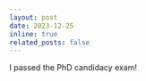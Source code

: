 ```yaml
---
layout: post
date: 2023-12-25
inline: true
related_posts: false
---
```


I passed the PhD candidacy exam!